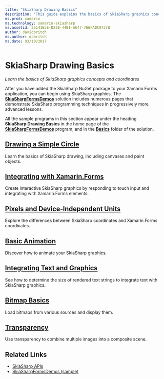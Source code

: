 ```yaml
---
title: "SkiaSharp Drawing Basics"
description: "This guide explains the basics of SkiaSharp graphics concepts and coordinates in Xamarin.Forms applications."
ms.prod: xamarin
ms.technology: xamarin-skiasharp
ms.assetid: 25141E3E-D22E-44B1-A647-7E6FA0C9737B
author: davidbritch
ms.author: dabritch
ms.date: 03/10/2017
---
```


# SkiaSharp Drawing Basics

_Learn the basics of SkiaSharp graphics concepts and coordinates_

After you have added the SkiaSharp NuGet package to your Xamarin.Forms application, you can begin using SkiaSharp graphics. The [**SkiaSharpFormsDemos**](https://developer.xamarin.com/samples/xamarin-forms/SkiaSharpForms/Demos/) solution includes numerous pages that demonstrate SkiaSharp programming techniques in progressively more advanced lessons.

All the sample programs in this section appear under the heading **SkiaSharp Drawing Basics** in the home page of the [**SkiaSharpFormsDemos**](https://developer.xamarin.com/samples/xamarin-forms/SkiaSharpForms/Demos/) program, and in the [**Basics**](https://github.com/xamarin/xamarin-forms-samples/tree/master/SkiaSharpForms/Demos/Demos/SkiaSharpFormsDemos/Basics) folder of the solution.

## [Drawing a Simple Circle](circle.md)

Learn the basics of SkiaSharp drawing, including canvases and paint objects.

## [Integrating with Xamarin.Forms](integration.md)

Create interactive SkiaSharp graphics by responding to touch input and integrating with Xamarin.Forms elements.

## [Pixels and Device-Independent Units](pixels.md)

Explore the differences between SkiaSharp coordinates and Xamarin.Forms coordinates.

## [Basic Animation](animation.md)

Discover how to animate your SkiaSharp graphics.

## [Integrating Text and Graphics](text.md)

See how to determine the size of rendered text strings to integrate text with SkiaSharp graphics.

## [Bitmap Basics](bitmaps.md)

Load bitmaps from various sources and display them.

## [Transparency](transparency.md)

Use transparency to combine multiple images into a composite scene.

## Related Links

- [SkiaSharp APIs](https://docs.microsoft.com/dotnet/api/skiasharp)
- [SkiaSharpFormsDemos (sample)](https://developer.xamarin.com/samples/xamarin-forms/SkiaSharpForms/Demos/)
